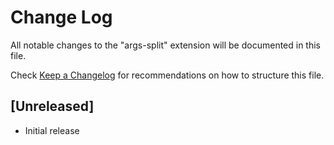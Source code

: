 # Change Log

All notable changes to the "args-split" extension will be documented in this file.

Check [Keep a Changelog](http://keepachangelog.com/) for recommendations on how to structure this file.

## [Unreleased]

- Initial release